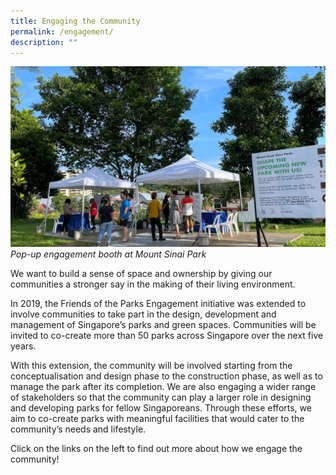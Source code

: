 ```yaml
---
title: Engaging the Community
permalink: /engagement/
description: ""
---
```

![](/images/Mt%20Sinai%20pop%20up%20booth%20jan%202022.jpg)
*Pop-up engagement booth at Mount Sinai Park*

We want to build a sense of space and ownership by giving our communities a stronger say in the making of their living environment.

In 2019, the Friends of the Parks Engagement initiative was extended to involve communities to take part in the design, development and management of Singapore’s parks and green spaces. Communities will be invited to co-create more than 50 parks across Singapore over the next five years.

With this extension, the community will be involved starting from the conceptualisation and design phase to the construction phase, as well as to manage the park after its completion. We are also engaging a wider range of stakeholders so that the community can play a larger role in designing and developing parks for fellow Singaporeans. Through these efforts, we aim to co-create parks with meaningful facilities that would cater to the community’s needs and lifestyle.

Click on the links on the left to find out more about how we engage the community!